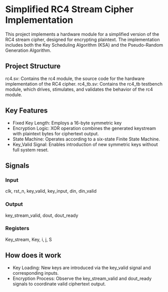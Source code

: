 # Simplified RC4 Stream Cipher Implementation
This project implements a hardware module for a simplified version of the RC4 stream cipher, designed for encrypting plaintext. The implementation includes both the Key Scheduling Algorithm (KSA) and the Pseudo-Random Generation Algorithm.

## Project Structure
rc4.sv: Contains the rc4 module, the source code for the hardware implementation of the RC4 cipher.
rc4_tb.sv: Contains the rc4_tb testbench module, which drives, stimulates, and validates the behavior of the rc4 module.

## Key Features
- Fixed Key Length: Employs a 16-byte symmetric key
- Encryption Logic: XOR operation combines the generated keystream with plaintext bytes for ciphertext output.
- State Machine: Operates according to a six-state Finite State Machine.
- Key_Valid Signal: Enables introduction of new symmetric keys without full system reset.

## Signals
### Input
clk, rst_n, key_valid, key_input, din, din_valid 
### Output
key_stream_valid, dout, dout_ready
### Registers
Key_stream, Key, i, j, S

## How does it work
- Key Loading: New keys are introduced via the key_valid signal and corresponding inputs.
- Encryption Process: Observe the key_stream_valid and dout_ready signals to coordinate valid ciphertext output.
